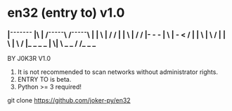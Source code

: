 # en32 (entry to) v1.0
<h3>
|¯¯¯¯¯¯¯   |\      |   /¯¯¯¯¯\   /¯¯¯¯¯\
|          | \     |         /         /
|          |  \    |        /         /
|- - -     |   \   |     - <         /
|          |    \  |        \       /    
|          |     \ |         \     /      
|_ _ _ _   |      \|   \ _ _ /    /_ _ _  </h3>
BY J0K3R                           V1.0

1. It is not recommended to scan networks without administrator rights.
2. ENTRY TO is beta.
3. Python >= 3 required!

git clone https://github.com/joker-py/en32
